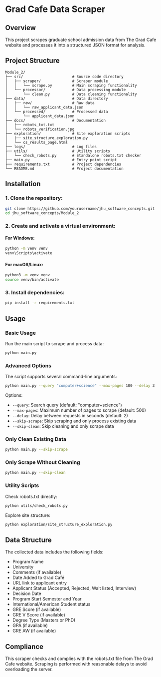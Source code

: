 # Grad Cafe Data Scraper

## Overview
This project scrapes graduate school admission data from The Grad Cafe website and processes it into a structured JSON format for analysis.

## Project Structure
```
Module_2/
├── src/                      # Source code directory
│   ├── scraper/              # Scraper module
│   │   └── scrape.py         # Main scraping functionality
│   └── processor/            # Data processing module
│       └── clean.py          # Data cleaning functionality
├── data/                     # Data directory
│   ├── raw/                  # Raw data
│   │   └── raw_applicant_data.json
│   └── processed/            # Processed data
│       └── applicant_data.json
├── docs/                     # Documentation
│   ├── robots_txt.txt
│   └── robots_verification.jpg
├── exploration/              # Site exploration scripts
│   ├── site_structure_exploration.py
│   └── cs_results_page.html
├── logs/                     # Log files
├── utils/                    # Utility scripts
│   └── check_robots.py       # Standalone robots.txt checker
├── main.py                   # Entry point script
├── requirements.txt          # Project dependencies
└── README.md                 # Project documentation
```

## Installation

### 1. Clone the repository:
```bash
git clone https://github.com/yourusername/jhu_software_concepts.git
cd jhu_software_concepts/Module_2
```

### 2. Create and activate a virtual environment:

#### For Windows:
```bash
python -m venv venv
venv\Scripts\activate
```

#### For macOS/Linux:
```bash
python3 -m venv venv
source venv/bin/activate
```

### 3. Install dependencies:
```bash
pip install -r requirements.txt
```

## Usage

### Basic Usage
Run the main script to scrape and process data:
```bash
python main.py
```

### Advanced Options
The script supports several command-line arguments:
```bash
python main.py --query "computer+science" --max-pages 100 --delay 3
```

Options:
- `--query`: Search query (default: "computer+science")
- `--max-pages`: Maximum number of pages to scrape (default: 500)
- `--delay`: Delay between requests in seconds (default: 2)
- `--skip-scrape`: Skip scraping and only process existing data
- `--skip-clean`: Skip cleaning and only scrape data

### Only Clean Existing Data
```bash
python main.py --skip-scrape
```

### Only Scrape Without Cleaning
```bash
python main.py --skip-clean
```

### Utility Scripts
Check robots.txt directly:
```bash
python utils/check_robots.py
```

Explore site structure:
```bash
python exploration/site_structure_exploration.py
```

## Data Structure
The collected data includes the following fields:
- Program Name
- University
- Comments (if available)
- Date Added to Grad Café
- URL link to applicant entry
- Applicant Status (Accepted, Rejected, Wait listed, Interview)
- Decision Date
- Program Start Semester and Year
- International/American Student status
- GRE Score (if available)
- GRE V Score (if available)
- Degree Type (Masters or PhD)
- GPA (if available)
- GRE AW (if available)

## Compliance
This scraper checks and complies with the robots.txt file from The Grad Cafe website. Scraping is performed with reasonable delays to avoid overloading the server.